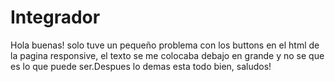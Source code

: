 # Integrador
Hola buenas! solo tuve un pequeño problema con los buttons en el html de la pagina responsive, el texto se me colocaba debajo en grande y no se que es lo que puede ser.Despues lo demas esta todo bien, saludos!
